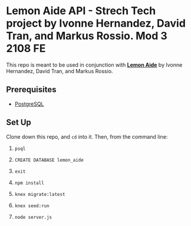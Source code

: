 # Lemon Aide API - Strech Tech project by Ivonne Hernandez, David Tran, and Markus Rossio. Mod 3 2108 FE

This repo is meant to be used in conjunction with **[Lemon Aide](https://github.com/isleofyou/lemon-aide)** by Ivonne Hernandez, David Tran, and Markus Rossio.

## Prerequisites
* [PostgreSQL](https://www.postgresql.org/download/)

## Set Up

Clone down this repo, and `cd` into it. Then, from the command line:

1. `psql`

1. `CREATE DATABASE lemon_aide`

1. `exit`

1. `npm install`

1. `knex migrate:latest`

1. `knex seed:run`

1. `node server.js`